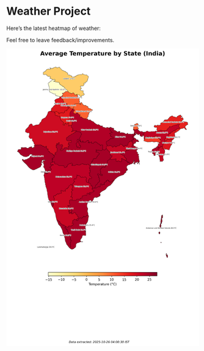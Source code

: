 # Weather Project

Here’s the latest heatmap of weather:

Feel free to leave feedback/improvements.

![India Heatmap](docs/assets/india_heatmap.png?v=FD4F89)
